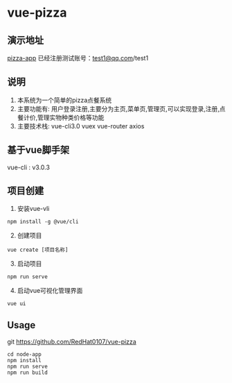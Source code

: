 # vue-pizza

## 演示地址
[pizza-app](https://node-app-0923.herokuapp.com/)
 已经注册测试账号：test1@qq.com/test1

## 说明
1. 本系统为一个简单的pizza点餐系统
2. 主要功能有: 用户登录注册,主要分为主页,菜单页,管理页,可以实现登录,注册,点餐计价,管理实物种类价格等功能
3. 主要技术栈: vue-cli3.0 vuex vue-router axios

## 基于vue脚手架
vue-cli : v3.0.3

## 项目创建
1. 安装vue-vli
```
npm install -g @vue/cli
```
2. 创建项目
```
vue create [项目名称]
```
3. 启动项目
```
npm run serve
```
4. 启动vue可视化管理界面
```
vue ui
```
## Usage
git https://github.com/RedHat0107/vue-pizza
```
cd node-app
npm install
npm run serve
npm run build
```